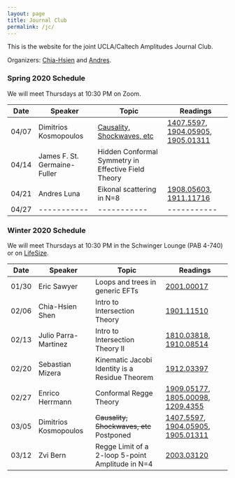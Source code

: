 ```yaml
---
layout: page
title: Journal Club
permalink: /jc/
---
```


This is the website for the joint UCLA/Caltech Amplitudes Journal Club.

Organizers: [Chia-Hsien](mailto:chshen@physics.ucla.edu) and [Andres](mailto:dkosmopoulos@physics.ucla.edu). 


### Spring 2020 Schedule ###

We will meet Thursdays at 10:30 PM on Zoom. 

| Date  | Speaker                      | Topic                                               | Readings                                |  
|-------|------------------------------|-----------------------------------------------------|-----------------------------------------|
| 04/07 | Dimitrios Kosmopoulos        | [Causality, Shockwaves, etc]                        | [1407.5597], [1904.05905], [1905.01311] | 
| 04/14 | James F. St. Germaine-Fuller | Hidden Conformal Symmetry in Effective Field Theory |                                         | 
| 04/21 | Andres Luna                  | Eikonal scattering in N=8                           | [1908.05603], [1911.11716]              | 
| 04/27 | -----------                  | -----------                                         | -----------                             | 

[Causality, Shockwaves, etc]: ../notes/04-07-20.pdf

[1908.05603]: https://arxiv.org/abs/1908.05603
[1911.11716]: https://arxiv.org/abs/1911.11716


### Winter 2020 Schedule ###

We will meet Thursdays at 10:30 PM in the Schwinger Lounge (PAB 4-740) or on [LifeSize](https://call.lifesizecloud.com/606225). 

| Date  | Speaker               | Topic                                             | Readings                                |  
|-------|-----------------------|---------------------------------------------------|-----------------------------------------|
| 01/30 | Eric Sawyer           | Loops and trees in generic EFTs                   | [2001.00017]                            | 
| 02/06 | Chia-Hsien Shen       | Intro to Intersection Theory                      | [1901.11510]                            | 
| 02/13 | Julio Parra-Martinez  | Intro to Intersection Theory II                   | [1810.03818], [1910.08514]              | 
| 02/20 | Sebastian Mizera      | Kinematic Jacobi Identity is a Residue Theorem    | [1912.03397]                            | 
| 02/27 | Enrico Herrmann       | Conformal Regge Theory                            | [1909.05177], [1805.00098], [1209.4355] | 
| 03/05 | Dimitrios Kosmopoulos | ~~Causality, Shockwaves, etc~~ Postponed          | [1407.5597], [1904.05905], [1905.01311] | 
| 03/12 | Zvi Bern              | Regge Limit of a 2-loop 5-point Amplitude in N=4  | [2003.03120]                            | 

[2001.00017]: https://arxiv.org/abs/2001.00017
[1901.11510]: https://arxiv.org/abs/1901.11510
[1810.03818]: https://arxiv.org/abs/1810.03818
[1910.08514]: https://arxiv.org/abs/1910.08514
[1912.03397]: https://arxiv.org/abs/1912.03397
[1909.05177]: https://arxiv.org/abs/1909.05177
[1805.00098]: https://arxiv.org/abs/1805.00098
[1209.4355]:  https://arxiv.org/abs/1209.4355
[1407.5597]:  https://arxiv.org/abs/1407.5597
[1904.05905]: https://arxiv.org/abs/1904.05905
[1905.01311]: https://arxiv.org/abs/1905.01311
[2003.03120]: https://arxiv.org/abs/2003.03120

